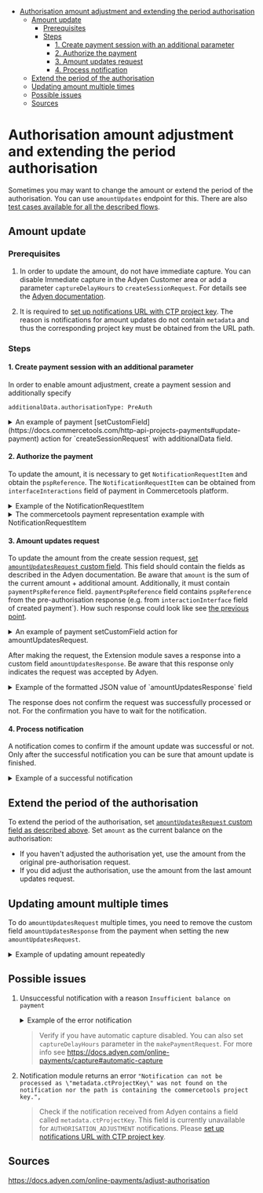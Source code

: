 <!-- START doctoc generated TOC please keep comment here to allow auto update -->
<!-- DON'T EDIT THIS SECTION, INSTEAD RE-RUN doctoc TO UPDATE -->

- [Authorisation amount adjustment and extending the period authorisation](#authorisation-amount-adjustment-and-extending-the-period-authorisation)
  - [Amount update](#amount-update)
    - [Prerequisites](#prerequisites)
    - [Steps](#steps)
      - [1. Create payment session with an additional parameter](#1-create-payment-session-with-an-additional-parameter)
      - [2. Authorize the payment](#2-authorize-the-payment)
      - [3. Amount updates request](#3-amount-updates-request)
      - [4. Process notification](#4-process-notification)
  - [Extend the period of the authorisation](#extend-the-period-of-the-authorisation)
  - [Updating amount multiple times](#updating-amount-multiple-times)
  - [Possible issues](#possible-issues)
  - [Sources](#sources)

<!-- END doctoc generated TOC please keep comment here to allow auto update -->

# Authorisation amount adjustment and extending the period authorisation

Sometimes you may want to change the amount or extend the period of the authorisation. You can use `amountUpdates` endpoint for this. There are also [test cases available for all the described flows](../test/integration/amount-updates.handler.spec.js).

## Amount update

### Prerequisites

1. In order to update the amount, do not have immediate capture. You can disable Immediate capture in the Adyen Customer area or add a parameter `captureDelayHours` to `createSessionRequest`. For details see the [Adyen documentation](https://docs.adyen.com/online-payments/capture#manual-capture).

2. It is required to [set up notifications URL with CTP project key](/notification/docs/IntegrationGuide.md#fallback-in-case-metadata-is-not-available). The reason is notifications for amount updates do not contain `metadata` and thus the corresponding project key must be obtained from the URL path.

### Steps

#### 1. Create payment session with an additional parameter

In order to enable amount adjustment, create a payment session and additionally specify

```
additionalData.authorisationType: PreAuth
```

<details>
<summary>
An example of payment [setCustomField](https://docs.commercetools.com/http-api-projects-payments#update-payment) action for `createSessionRequest` with additionalData field.
</summary>

```json
{
  "version": "PAYMENT_VERSION",
  "actions": [
    {
      "action": "setCustomField",
      "name": "createSessionRequest",
      "value": "{ \"amount\": { \"currency\": \"EUR\", \"value\": 1000 }, \"reference\": \"YOUR_REFERENCE\", \"channel\": \"Web\", \"returnUrl\": \"https://your-company.com/...\", \"merchantAccount\": \"YOUR_MERCHANT_ACCOUNT\", \"additionalData\": { \"authorisationType\": \"PreAuth\" } }"
    }
  ]
}
```

</details>

#### 2. Authorize the payment

To update the amount, it is necessary to get `NotificationRequestItem` and obtain the `pspReference`. The `NotificationRequestItem` can be obtained from `interfaceInteractions` field of payment in Commercetools platform.

<details>
<summary>Example of the NotificationRequestItem </summary>

```json
[
  {
    "NotificationRequestItem": {
      "amount": {
        "currency": "EUR",
        "value": 1000
      },
      "eventCode": "AUTHORISATION",
      "eventDate": "2023-02-16T16:38:30+01:00",
      "merchantAccountCode": "CommercetoolsGmbHDE775",
      "merchantReference": "1676561900272",
      "operations": ["CANCEL", "CAPTURE", "REFUND"],
      "paymentMethod": "mc",
      "pspReference": "DC89W6C4VMK2WN82",
      "success": "true"
    }
  }
]
```

</details>

<details>
<summary>The commercetools payment representation example with NotificationRequestItem </summary>

```json
{

  "key": "YOUR_PAYMENT_KEY",
  "amountPlanned": {
    "type": "centPrecision",
    "currencyCode": "EUR",
    "centAmount": 1000,
    "fractionDigits": 2
  },

  ...

  "interfaceInteractions": [
    ...

      {
        "type": {
          "typeId": "type",
          "id": "ab5d881c-b2c0-44c9-a8de-767f668a6f75"
        },
        "fields": {
          "createdAt": "2023-02-16T15:38:30.586Z",
          "status": "authorisation",
          "type": "notification",
          "notification": "{\"NotificationRequestItem\":{\"amount\":{\"currency\":\"EUR\",\"value\":1000},\"eventCode\":\"AUTHORISATION\",\"eventDate\":\"2023-02-16T16:38:30+01:00\",\"merchantAccountCode\":\"CommercetoolsGmbHDE775\",\"merchantReference\":\"1676561900272\",\"operations\":[\"CANCEL\",\"CAPTURE\",\"REFUND\"],\"paymentMethod\":\"mc\",\"pspReference\":\"DC89W6C4VMK2WN82\",\"success\":\"true\"}}"
        }
      },

     ...
  ]
}
```

</details>

#### 3. Amount updates request

To update the amount from the create session request, [set `amountUpdatesRequest` custom field](https://docs.commercetools.com/http-api-projects-payments#update-payment). This field should contain the fields as described in the Adyen documentation. Be aware that `amount` is the sum of the current amount + additional amount.
Additionally, it must contain `paymentPspReference` field. `paymentPspReference` field contains `pspReference` from the pre-authorisation response (e.g. from `interactionInterface` field of created payment`). How such response could look like see [the previous point](#2-authorize-the-payment).

<details>
<summary>An example of payment setCustomField action for amountUpdatesRequest.</summary>

```json
{
  "version": "PAYMENT_VERSION",
  "actions": [
    {
      "action": "setCustomField",
      "name": "amountUpdatesRequest",
      "value": "{\"amount\":{\"currency\":\"EUR\",\"value\":1000},\"reason\":\"DelayedCharge\",\"reference\":\"YOUR_PAYMENT_REFERENCE\",\"merchantAccount\":\"YOUR_MERCHANT_ACCOUNT\", \"paymentPspReference\":\"853592567856061C\"}"
    }
  ]
}
```

</details>

After making the request, the Extension module saves a response into a custom field `amountUpdatesResponse`. Be aware that this response only indicates the request was accepted by Adyen.

<details>
<summary>Example of the formatted JSON value of `amountUpdatesResponse` field</summary>

```json
{
  "merchantAccount": "YOUR_MERCHANT_ACCOUNT",
  "paymentPspReference": "AUTHORIZATION_RESPONSE_PSP_REFERENCE",
  "pspReference": "NEW_PSP_REFERENCE",
  "reference": "YOUR_PAYMENT_REFERENCE",
  "status": "received",
  "amount": {
    "currency": "EUR",
    "value": 1000
  }
}
```

</details>

The response does not confirm the request was successfully processed or not. For the confirmation you have to wait for the notification.

#### 4. Process notification

A notification comes to confirm if the amount update was successful or not. Only after the successful notification you can be sure that amount update is finished.

<details>
<summary>
Example of a successful notification
</summary>

```json
[
  {
    "NotificationRequestItem": {
      "additionalData": {
        "bookingDate": "2022-06-25T14:57:31Z"
      },
      "amount": {
        "currency": "EUR",
        "value": 1000
      },
      "eventCode": "AUTHORISATION_ADJUSTMENT",
      "eventDate": "2022-06-25T14:56:53+02:00",
      "merchantAccountCode": "YOUR_MERCHANT_ACCOUNT",
      "merchantReference": "YOUR_PAYMENT_REFERENCE",
      "originalReference": "PSP_REFERENCE_FROM_THE_AMOUNT_UPDATES_RESPONSE",
      "paymentMethod": "visa",
      "pspReference": "NEW_PSP_REFERENCE",
      "reason": "",
      "success": "true"
    }
  }
]
```

</details>

## Extend the period of the authorisation

To extend the period of the authorisation, set [`amountUpdatesRequest` custom field as described above](#3-amount-updates-request). Set `amount` as the current balance on the authorisation:

- If you haven't adjusted the authorisation yet, use the amount from the original pre-authorisation request.
- If you did adjust the authorisation, use the amount from the last amount updates request.

## Updating amount multiple times

To do `amountUpdatesRequest` multiple times, you need to remove the custom field `amountUpdatesResponse` from the payment when setting the new `amountUpdatesRequest`.

<details>
<summary>Example of updating amount repeatedly</summary>

```json
{
  "version": "PAYMENT_VERSION",
  "actions": [
    {
      "action": "setCustomField",
      "name": "amountUpdatesRequest",
      "value": "{\"amount\":{\"currency\":\"EUR\",\"value\":1000},\"reason\":\"DelayedCharge\",\"reference\":\"YOUR_PAYMENT_REFERENCE\",\"merchantAccount\":\"YOUR_MERCHANT_ACCOUNT\"}"
    },
    {
      "action": "setCustomField",
      "name": "amountUpdatesResponse"
    }
  ]
}
```

</details>

## Possible issues

1. Unsuccessful notification with a reason `Insufficient balance on payment`
   <details>
   <summary>Example of the error notification</summary>

   ```json
   {
     "NotificationRequestItem": {
       "additionalData": {
         "bookingDate": "2022-06-12T16:31:30Z"
       },
       "amount": {
         "currency": "EUR",
         "value": 10
       },
       "eventCode": "AUTHORISATION_ADJUSTMENT",
       "eventDate": "2022-06-12T16:30:54+02:00",
       "merchantAccountCode": "YOUR_MECHANT_ACCOUNT",
       "merchantReference": "YOUR_MERCHANT_REFERENCE",
       "originalReference": "ORIGINAL_REFERENCE",
       "pspReference": "PSP_REFERENCE",
       "reason": "Insufficient balance on payment",
       "success": "false"
     }
   }
   ```

   </details>

   > Verify if you have automatic capture disabled. You can also set `captureDelayHours` parameter in the `makePaymentRequest`. For more info see https://docs.adyen.com/online-payments/capture#automatic-capture

1. Notification module returns an error `"Notification can not be processed as \"metadata.ctProjectKey\" was not found on the notification nor the path is containing the commercetools project key.",`
   > Check if the notification received from Adyen contains a field called `metadata.ctProjectKey`. This field is currently unavailable for `AUTHORISATION_ADJUSTMENT` notifications. Please [set up notifications URL with CTP project key](/notification/docs/IntegrationGuide.md#fallback-in-case-metadata-is-not-available).

## Sources

https://docs.adyen.com/online-payments/adjust-authorisation
